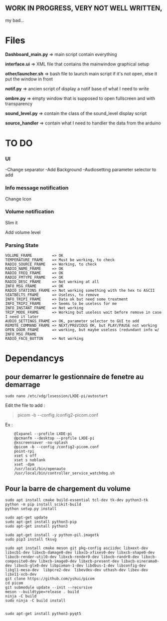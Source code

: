 ## WORK IN PROGRESS, VERY NOT WELL WRITTEN,  
my bad...

# Files

**Dashboard_main.py**  => main script contain everything 

**interface.ui** => XML file that contains the mainwindow graphical setup

**other/launcher.sh** => bash file to launch main script if it's not open, else it put the window in front

**notif.py** => ancien script of display a notif base of what I need to write 

**ombre.py** => empty window that is supposed to open fullscreen and with transparency

**sound_level.py** => contain the class of the sound_level display script

**source_handler** => contain what I need to handler the data from the arduino

# TO DO
### UI
-Change separator
-Add Background
-Audiosetting parameter selector to add
### Info message notification
Change Icon
### Volume notification
Slim it

Add volume level
### Parsing State
```
VOLUME_FRAME         => OK
TEMPERATURE_FRAME    => Must be working, to check
RADIO_SOURCE_FRAME   => Working, to check
RADIO_NAME_FRAME     => OK
RADIO_FREQ_FRAME     => OK
RADIO_FMTYPE_FRAME   => OK
RADIO_DESC_FRAME     => Not working at all
INFO_MSG_FRAME       => OK
RADIO_STATIONS_FRAME => Not working something with the hex to ASCII
SEATBELTS_FRAME      => Useless, to remove
INFO_TRIP1_FRAME     => Data ok but need some treatment
INFO_TRIP2_FRAME     => Seems to be useless for me
INFO_INSTANT_FRAME   => Not working
TRIP_MODE_FRAME      => Working but useless wait before remove in case I need it later
AUDIO_SETTINGS_FRAME => OK, parameter selector to GUI to add
REMOTE_COMMAND_FRAME => NEXT/PREVIOUS OK, but PLAY/PAUSE not working
OPEN_DOOR_FRAME      => working, but maybe useless (redundant info w/ INFO_MSG_FRAME
RADIO_FACE_BUTTON    => Not working
```
# Dependancys
## pour demarrer le gestionnaire de fenetre au demarrage
```
sudo nano /etc/xdg/lxsession/LXDE-pi/autostart
```
Edit the file to add  :

> picom -b --config /config2-picom.conf

Ex :
```
    @lxpanel --profile LXDE-pi
    @pcmanfm --desktop --profile LXDE-pi
    @xscreensaver -no-splash
    @picom -b --config /config2-picom.conf
    point-rpi
    xset s off
    xset s noblank
    xset -dpm
    /usr/local/bin/openauto
    /usr/local/bin/controller_service_watchdog.sh
```

## Pour la barre de chargement du volume
```
sudo apt install cmake build-essential tcl-dev tk-dev python3-tk
python -m pip install scikit-build
python setup.py install

sudo apt-get update
sudo apt-get install python3-pip
sudo apt-get install python3

sudo apt-get install -y python-pil.imagetk
sudo pip3 install tksvg

sudo apt install cmake meson git pkg-config asciidoc libxext-dev libxcb1-dev libxcb-damage0-dev libxcb-xfixes0-dev libxcb-shape0-dev libxcb-render-util0-dev libxcb-render0-dev libxcb-randr0-dev libxcb-composite0-dev libxcb-image0-dev libxcb-present-dev libxcb-xinerama0-dev libxcb-glx0-dev libpixman-1-dev libdbus-1-dev libconfig-dev libgl1-mesa-dev  libpcre2-dev  libevdev-dev uthash-dev libev-dev libx11-xcb-dev
git clone https://github.com/yshui/picom
cd picom
git submodule update --init --recursive
meson --buildtype=release . build
ninja -C build
sudo ninja -C build install


sudo apt-get install python3-pyqt5
```
